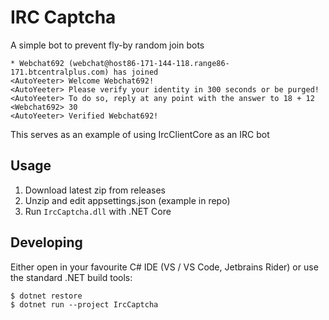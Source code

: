 # IRC Captcha

A simple bot to prevent fly-by random join bots

```
* Webchat692 (webchat@host86-171-144-118.range86-171.btcentralplus.com) has joined
<AutoYeeter> Welcome Webchat692!
<AutoYeeter> Please verify your identity in 300 seconds or be purged!
<AutoYeeter> To do so, reply at any point with the answer to 18 + 12
<Webchat692> 30
<AutoYeeter> Verified Webchat692!
```

This serves as an example of using IrcClientCore as an IRC bot

## Usage

1. Download latest zip from releases
2. Unzip and edit appsettings.json (example in repo)
3. Run `IrcCaptcha.dll` with .NET Core 

## Developing

Either open in your favourite C# IDE (VS / VS Code, Jetbrains Rider) or use the
standard .NET build tools: 

```
$ dotnet restore
$ dotnet run --project IrcCaptcha
```
